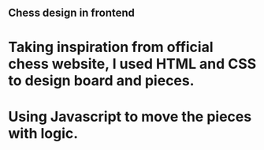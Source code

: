 ## Chess design in frontend

# Taking inspiration from official chess website, I used HTML and CSS to design board and pieces.
# Using Javascript to move the pieces with logic. 
